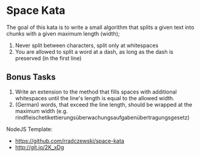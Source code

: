 # Space Kata

The goal of this kata is to write a small algorithm that splits a given text into chunks with a given maximum length (width);

1. Never split between characters, split only at whitespaces
2. You are allowed to split a word at a dash, as long as the dash is preserved (in the first line)

## Bonus Tasks

1. Write an extension to the method that fills spaces with additional whitespaces until the line's length is equal to the allowed width.
2. (German) words, that exceed the line length, should be wrapped at the maximum width (e.g. rindfleischetikettierungsüberwachungsaufgabenübertragungsgesetz)



NodeJS Template:
- https://github.com/rradczewski/space-kata
- http://git.io/2K_xDg